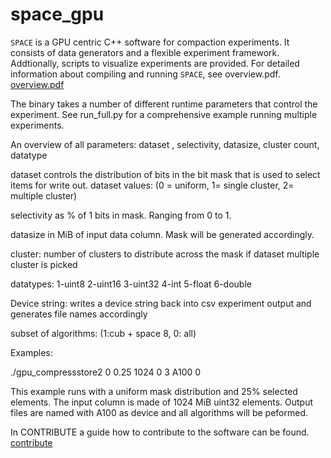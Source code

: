 # space_gpu

`SPACE` is a GPU centric C++ software for compaction experiments. It consists of data generators and a flexible experiment framework. Addtionally, scripts to visualize experiments are provided. For detailed information about compiling and running `SPACE`, see overview.pdf.
[overview.pdf](https://github.com/yogi-tud/space_gpu/blob/main/overview.pdf)

The binary takes a number of different runtime parameters that control the experiment.
See run_full.py for a comprehensive example running multiple experiments.

An overview of all parameters:
dataset , selectivity, datasize, cluster count, datatype

dataset controls the distribution of bits in the bit mask that is used to select items for write out.
dataset values: (0 = uniform, 1= single cluster, 2= multiple cluster)

selectivity as % of 1 bits in mask. Ranging from 0 to 1.

datasize in MiB of input data column. Mask will be generated accordingly.

cluster: number of clusters to distribute across the mask if dataset multiple cluster is picked

datatypes:  1-uint8 2-uint16 3-uint32 4-int 5-float 6-double

Device string: writes a device string back into csv experiment output and generates file names accordingly

subset of algorithms: (1:cub + space 8, 0: all)

Examples:

./gpu_compressstore2 0 0.25 1024 0 3 A100 0

This example runs with a uniform mask distribution and 25% selected elements. The input column is made of 1024 MiB uint32 elements. Output files are named with A100 as device and all algorithms will be peformed.

In CONTRIBUTE a guide how to contribute to the software can be found.
[contribute](https://github.com/yogi-tud/space_gpu/blob/main/CONTRIBUTE.md)
